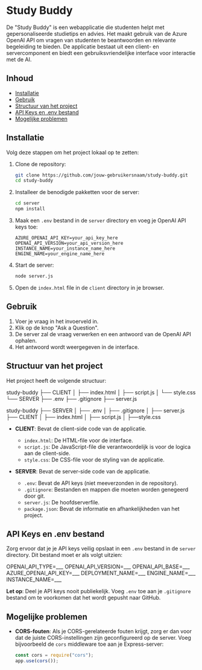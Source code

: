 # Study Buddy

De "Study Buddy" is een webapplicatie die studenten helpt met gepersonaliseerde studietips en advies. Het maakt gebruik van de Azure OpenAI API om vragen van studenten te beantwoorden en relevante begeleiding te bieden. De applicatie bestaat uit een client- en servercomponent en biedt een gebruiksvriendelijke interface voor interactie met de AI.


## Inhoud

- [Installatie](#installatie)
- [Gebruik](#gebruik)
- [Structuur van het project](#structuur-van-het-project)
- [API Keys en .env bestand](#api-keys-en-env-bestand)
- [Mogelijke problemen](#mogelijke-problemen)

## Installatie

Volg deze stappen om het project lokaal op te zetten:

1. Clone de repository:
    ```bash
    git clone https://github.com/jouw-gebruikersnaam/study-buddy.git
    cd study-buddy
    ```

2. Installeer de benodigde pakketten voor de server:
    ```bash
    cd server
    npm install
    ```

3. Maak een `.env` bestand in de `server` directory en voeg je OpenAI API keys toe:
    ```
    AZURE_OPENAI_API_KEY=your_api_key_here
    OPENAI_API_VERSION=your_api_version_here
    INSTANCE_NAME=your_instance_name_here
    ENGINE_NAME=your_engine_name_here
    ```

4. Start de server:
    ```bash
    node server.js
    ```

5. Open de `index.html` file in de `client` directory in je browser.

## Gebruik

1. Voer je vraag in het invoerveld in.
2. Klik op de knop "Ask a Question".
3. De server zal de vraag verwerken en een antwoord van de OpenAI API ophalen.
4. Het antwoord wordt weergegeven in de interface.

## Structuur van het project

Het project heeft de volgende structuur:

study-buddy
├── CLIENT
│ ├── index.html
│ ├── script.js
│ └── style.css
└── SERVER
├── .env
├── .gitignore
├── server.js

study-buddy
├── SERVER
│ ├── .env
│ ├── .gitignore
│ ├── server.js
├── CLIENT
│ ├── index.html
│ ├── script.js
│ ├──style.css


- **CLIENT**: Bevat de client-side code van de applicatie.
  - `index.html`: De HTML-file voor de interface.
  - `script.js`: De JavaScript-file die verantwoordelijk is voor de logica aan de client-side.
  - `style.css`: De CSS-file voor de styling van de applicatie.

- **SERVER**: Bevat de server-side code van de applicatie.
  - `.env`: Bevat de API keys (niet meeverzonden in de repository).
  - `.gitignore`: Bestanden en mappen die moeten worden genegeerd door git.
  - `server.js`: De hoofdserverfile.
  - `package.json`: Bevat de informatie en afhankelijkheden van het project.

## API Keys en .env bestand

Zorg ervoor dat je je API keys veilig opslaat in een `.env` bestand in de `server` directory. Dit bestand moet er als volgt uitzien:

OPENAI_API_TYPE=___
OPENAI_API_VERSION=___
OPENAI_API_BASE=___
AZURE_OPENAI_API_KEY=___
DEPLOYMENT_NAME=___
ENGINE_NAME=___
INSTANCE_NAME=___

**Let op**: Deel je API keys nooit publiekelijk. Voeg `.env` toe aan je `.gitignore` bestand om te voorkomen dat het wordt gepusht naar GitHub.

## Mogelijke problemen

- **CORS-fouten**: Als je CORS-gerelateerde fouten krijgt, zorg er dan voor dat de juiste CORS-instellingen zijn geconfigureerd op de server. Voeg bijvoorbeeld de `cors` middleware toe aan je Express-server:

    ```javascript
    const cors = require("cors");
    app.use(cors());
    ```